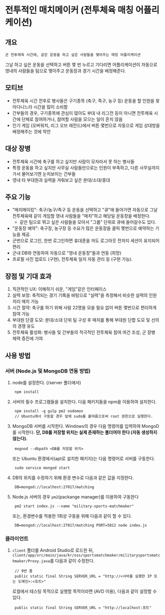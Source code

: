 # 전투적인 매치메이커 (전투체육 매칭 어플리케이션)

## 개요
	군 전투체육 시간에, 같은 운동을 하고 싶은 사람들을 맺어주는 매칭 어플리케이션

그날 하고 싶은 운동을 선택하고 버튼 몇 번 누르고 기다리면 어플리케이션이 자동으로 영내의 사람들을 팀으로 맺이주고 운동장과 경기 시간을 배정해준다.

## 모티브
- 전투체육 시간 전후로 병사들은 구기종목 (축구, 족구, 농구 등) 운동을 할 인원을 찾아다니느라 시간을 많이 소비함
- 간부들의 경우, 구기종목에 관심이 많아도 부대 내 리그전 등이 아니면 전투체육 시간에 단체로 참여하거나, 참여할 사람을 모으는 일이 흔치 않음
- 인기 게임 (오버워치, 리그 오브 레전드)에서 버튼 몇번으로 자동으로 게임 상대방을 배정해주는 것에 착안

## 대상 장병
- 전투체육 시간에 축구를 하고 싶지만 사람이 모자라서 못 하는 병사들
- 특정 운동을 하고 싶지만 사무실 사람들만으로는 인원이 부족하고, 다른 사무실까지 가서 물어보기엔 눈치보이는 간부들
- 영내 타 부대원과 실력을 겨뤄보고 싶은 분대/소대/중대

## 주요 기능
- "매치메이킹": 축구/농구/족구 등 운동을 선택하고 "큐"에 들어가면 자동으로 그날 전투체육때 같이 게임할 영내 사람들을 "매치"하고 해당일 운동장을 배정한다.
	- 같은 팀으로 뛰고 싶은 사람들을 모아서 "그룹" 단위로 큐에 들어갈수도 있다.
- "운동장 예약": 축구장, 농구장 등 수요가 많은 운동장을 클릭 몇번으로 예약하는 기능을 제공.
- 군번으로 로그인, 한번 로그인하면 휴대폰을 꺼도 로그아웃 전까지 세션이 유지되어 편리
- 군내 DB와 연동하여 자동으로 "영내 운동장"들과 연동 (희망)
- 프로필 사진 업로드 (구현), 전투체육 일지 자동 관리 등 (구현 가능).

## 장점 및 기대 효과
1. 직관적인 UX: 이해하기 쉬운, "게임"같은 인터페이스
2. 실력 보정: 축적되는 경기 기록을 바탕으로 "실력"을 측정해서 비슷한 실력의 인원끼리 매치 가능
3. 시간 절약: 축구를 하기 위해 사람 22명을 모을 필요 없이 버튼 몇번으로 편리하게 참여 가능
4. 부대원 단결 도모: 분대/소대 단위 팀 구성 후 매치를 통해 부대원 단합 도모 및 선의의 경쟁 유도
5. 전투체육 활성화: 병사들 및 간부들의 적극적인 전투체육 참여 여건 조성, 군 장병 체력 증진에 기여


## 사용 방법
### 서버 (Node.js 및 MongoDB 연동 방법)
1. node를 설정한다. (/server 폴더에서)

		npm install

2. 서버의 필수 프로그램들을 설치한다. 다음 패키지들을 npm을 이용하여 설치한다.

		npm install -g gulp pm2 nodemon
		// Ubuntu에서 구동할 경우 앞에 sudo를 붙여줌으로써 root 권한으로 실행한다.

3. MongoDB 서버를 시작한다. Windows의 경우 다음 명령어를 입력하여 MongoD를 시작한다. **단, DB를 저장할 위치는 실제 존재하는 폴더여야 한다 (자동 생성하지 않는다).**

		mognod --dbpath <DB를 저장할 위치>

	또는 Ubuntu 환경에서(apt로 설치한 패키지)는 다음 명령어로 서버를 구동한다.

		sudo service mongod start

4. DB의 위치를 수정하기 위해 환경 변수로 다음과 같은 값을 지정한다.

		DB=mongod://localhost:27017/matching

5. Node.js 서버의 경우 `pm2`(packange manager)를 이용하여 구동한다

		pm2 start index.js --name "military-sports-matchmaker"

	또는, 환경변수를 적용한 1회성 구동을 위해 다음과 같이 할 수 있다.
	
		DB=mongod://localhost:27017/matching PORT=5012 node index.js

### 클라이언트
1. `client` 폴더를 Android Studio로 로드한 뒤, `client/app/src/main/java/kr/oss/sportsmatchmaker/militarysportsmatchmaker/Proxy.java`를 다음과 같이 수정한다.

		// 9번 줄
		public static final String SERVER_URL = "http://<서버를 실행한 IP 또는 도메인>:<포트>"

	로컬에서 테스팅 목적으로 실행할 목적이라면 (AVD 이용), 다음과 같이 설정할 수 있다.

		public static final String SERVER_URL = "http://localhost:포트"